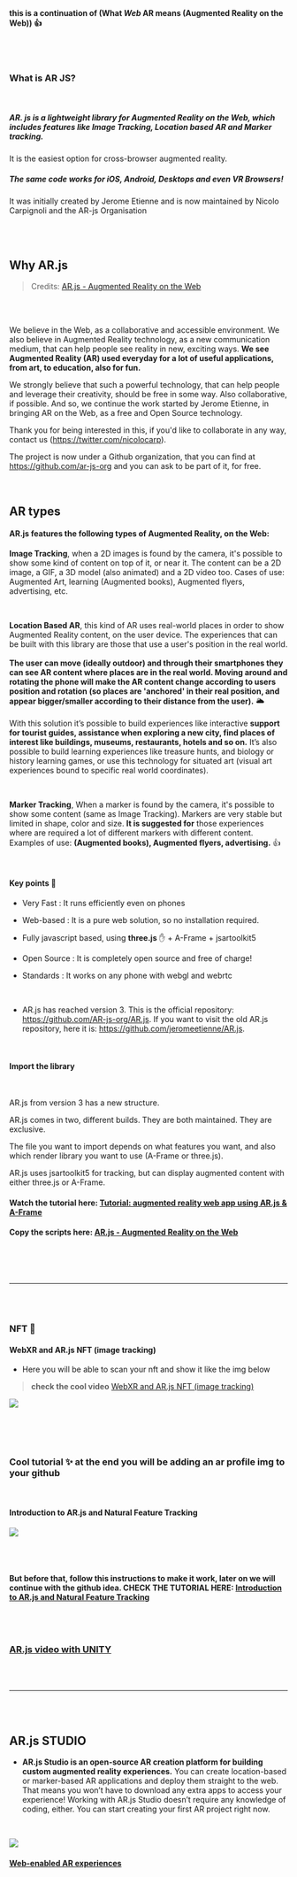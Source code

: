 <br>

#### this is a continuation of (What _Web_ AR means (Augmented Reality on the Web)) 👍

<br>
<br>

### What is AR JS?

<br>

##### AR. js is a lightweight library for Augmented Reality on the Web, which includes features like Image Tracking, Location based AR and Marker tracking.

It is the easiest option for cross-browser augmented reality.

##### The same code works for iOS, Android, Desktops and even VR Browsers!

It was initially created by Jerome Etienne and is now maintained by Nicolo Carpignoli and the AR-js Organisation

<br>
<br>

## Why AR.js

> Credits: [AR.js - Augmented Reality on the Web](https://ar-js-org.github.io/AR.js-Docs/)

<br>
<br>

We believe in the Web, as a collaborative and accessible environment. We also believe in Augmented Reality technology, as a new communication medium, that can help people see reality in new, exciting ways. **We see Augmented Reality (AR) used everyday for a lot of useful applications, from art, to education, also for fun.**

We strongly believe that such a powerful technology, that can help people and leverage their creativity, should be free in some way. Also collaborative, if possible. And so, we continue the work started by Jerome Etienne, in bringing AR on the Web, as a free and Open Source technology.

Thank you for being interested in this, if you'd like to collaborate in any way, contact us (https://twitter.com/nicolocarp).

The project is now under a Github organization, that you can find at https://github.com/ar-js-org and you can ask to be part of it, for free.

<br>

## AR types

#### AR.js features the following types of Augmented Reality, on the Web:

**Image Tracking**, when a 2D images is found by the camera, it's possible to show some kind of content on top of it, or near it. The content can be a 2D image, a GIF, a 3D model (also animated) and a 2D video too. Cases of use: Augmented Art, learning (Augmented books), Augmented flyers, advertising, etc.

<br>

**Location Based AR**, this kind of AR uses real-world places in order to show Augmented Reality content, on the user device. The experiences that can be built with this library are those that use a user's position in the real world. <br><br> **The user can move (ideally outdoor) and through their smartphones they can see AR content where places are in the real world. Moving around and rotating the phone will make the AR content change according to users position and rotation (so places are 'anchored' in their real position, and appear bigger/smaller according to their distance from the user).** 🌥️ <br><br> With this solution it’s possible to build experiences like interactive **support for tourist guides, assistance when exploring a new city, find places of interest like buildings, museums, restaurants, hotels and so on.** It’s also possible to build learning experiences like treasure hunts, and biology or history learning games, or use this technology for situated art (visual art experiences bound to specific real world coordinates).

<br>

**Marker Tracking**, When a marker is found by the camera, it's possible to show some content (same as Image Tracking). Markers are very stable but limited in shape, color and size. **It is suggested for** those experiences where are required a lot of different markers with different content. Examples of use: **(Augmented books), Augmented flyers, advertising.** 👍

<br>

#### Key points 🔴

- Very Fast : It runs efficiently even on phones

- Web-based : It is a pure web solution, so no installation required.

- Fully javascript based, using **three.js** ✋ + A-Frame + jsartoolkit5

- Open Source : It is completely open source and free of charge!

- Standards : It works on any phone with webgl and webrtc

<br>

- AR.js has reached version 3. This is the official repository: https://github.com/AR-js-org/AR.js. If you want to visit the old AR.js repository, here it is: https://github.com/jeromeetienne/AR.js.

<br>

#### Import the library

<br>

AR.js from version 3 has a new structure.

AR.js comes in two, different builds. They are both maintained. They are exclusive.

The file you want to import depends on what features you want, and also which render library you want to use (A-Frame or three.js).

AR.js uses jsartoolkit5 for tracking, but can display augmented content with either three.js or A-Frame.

#### Watch the tutorial here: [Tutorial: augmented reality web app using AR.js & A-Frame](https://www.youtube.com/watch?v=NIXJJoqM8BQ)

#### Copy the scripts here: [AR.js - Augmented Reality on the Web](https://ar-js-org.github.io/AR.js-Docs/)

<br>

<br>
<br>

---

<br>
<br>

### NFT 🍭

#### WebXR and AR.js NFT (image tracking)

- Here you will be able to scan your nft and show it like the img below

> **check the cool video** [WebXR and AR.js NFT (image tracking)](https://youtu.be/sRfZ0NWFOD8)

[<img src="img/webXR-ar-js__NFT.jpg"/>](https://youtu.be/sRfZ0NWFOD8)

<br>

<br>

<br>

### Cool tutorial ✨ at the end you will be adding an ar profile img to your github

<br>

#### Introduction to AR.js and Natural Feature Tracking

[<img src="img/web-AR-git-profile-img.jpg"/>](https://youtu.be/sRfZ0NWFOD8)

<br>
<br>

#### But before that, follow this instructions to make it work, later on we will continue with the github idea. CHECK THE TUTORIAL HERE: [Introduction to AR.js and Natural Feature Tracking](https://web.navan.dev/posts/2020-08-01-Natural-Feature-Tracking-ARJS)

<br>
<br>

### [AR.js video with UNITY ](https://www.youtube.com/watch?v=_WnyC2ZrDls)

<br>
<br>

---

<br>

<br>

## AR.js STUDIO

- **AR.js Studio is an open-source AR creation platform for building custom augmented reality experiences.** You can create location-based or marker-based AR applications and deploy them straight to the web. That means you won’t have to download any extra apps to access your experience! Working with AR.js Studio doesn’t require any knowledge of coding, either. You can start creating your first AR project right now.

<br>

[<img src="img/ArjsStudio.png"/>](https://ar-js-org.github.io/studio/)

#### [Web-enabled AR experiences](https://ar-js-org.github.io/studio/)

